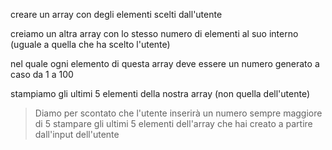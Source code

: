 creare un array con degli elementi scelti dall'utente





creiamo un altra array con lo stesso numero di elementi al suo interno (uguale a quella che ha scelto l'utente)

nel quale ogni elemento di questa array deve essere un numero generato a caso da 1 a 100



stampiamo gli ultimi 5 elementi della nostra array (non quella dell'utente)


<!-- importante -->
> Diamo per scontato che l'utente inserirà un numero sempre maggiore di 5
> stampare gli ultimi 5 elementi dell'array che hai creato a partire dall'input dell'utente